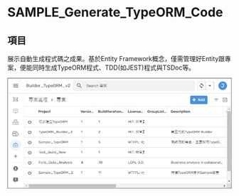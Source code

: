 # SAMPLE_Generate_TypeORM_Code

## 項目

展示自動生成程式碼之成果。基於Entity Framework概念，僅需管理好Entity跟專案，便能同時生成TypeORM程式、TDD(如JEST)程式與TSDoc等。

![Demo](./docs/demo.png)
